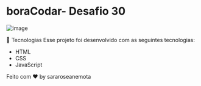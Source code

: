 # boraCodar- Desafio 30

![image](https://github.com/sararoseanemota/bora-codar-30/assets/80297582/d482ef57-c28a-4df8-b6b2-9519ba289c4d)


🚀 Tecnologias
Esse projeto foi desenvolvido com as seguintes tecnologias:

- HTML
- CSS
- JavaScript
  
Feito com ♥ by sararoseanemota
